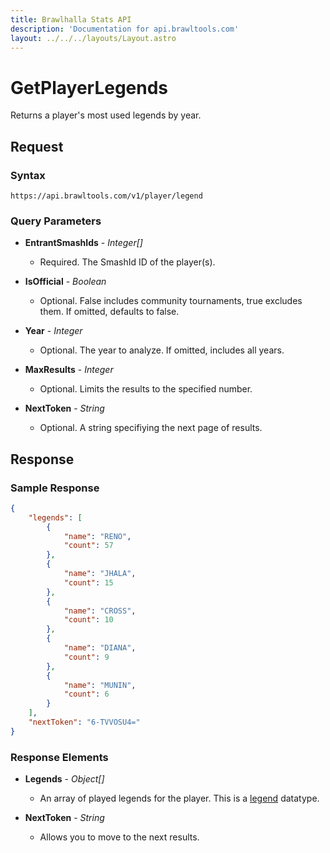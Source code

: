 ```yaml
---
title: Brawlhalla Stats API
description: 'Documentation for api.brawltools.com'
layout: ../../../layouts/Layout.astro
---
```


# GetPlayerLegends

Returns a player's most used legends by year.

## Request

### Syntax

```https://api.brawltools.com/v1/player/legend```

### Query Parameters

- **EntrantSmashIds** - *Integer[]*
    - Required. The SmashId ID of the player(s).

- **IsOfficial** - *Boolean*
    - Optional. False includes community tournaments, true excludes them. If omitted, defaults to false.

- **Year** - *Integer*
    - Optional. The year to analyze. If omitted, includes all years.

- **MaxResults** - *Integer*
    - Optional. Limits the results to the specified number.

- **NextToken** - *String*
    - Optional. A string specifiying the next page of results.

## Response

### Sample Response

```json
{
    "legends": [
        {
            "name": "RENO",
            "count": 57
        },
        {
            "name": "JHALA",
            "count": 15
        },
        {
            "name": "CROSS",
            "count": 10
        },
        {
            "name": "DIANA",
            "count": 9
        },
        {
            "name": "MUNIN",
            "count": 6
        }
    ],
    "nextToken": "6-TVVOSU4="
}
```

### Response Elements

- **Legends** - *Object[]*
    - An array of played legends for the player. This is a <a href="../../datatypes/legend">legend</a> datatype.

- **NextToken** - *String*
    - Allows you to move to the next results. 